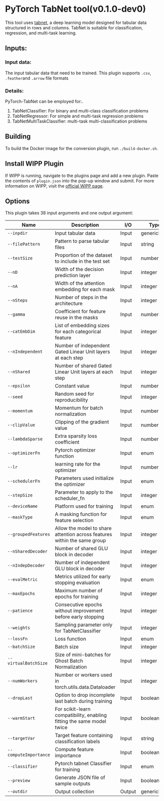 ﻿# PyTorch TabNet tool(v0.1.0-dev0)

This tool uses [tabnet](https://github.com/dreamquark-ai/tabnet/tree/develop), a deep learning model designed for tabular data structured in rows and columns. TabNet is suitable for classification, regression, and multi-task learning.

## Inputs:

### Input data:
The input tabular data that need to be trained. This plugin supports `.csv`, `.feather`and `.arrow` file formats

### Details:

PyTorch-TabNet can be employed for:.

1. TabNetClassifier: For binary and multi-class classification problems
2. TabNetRegressor: For simple and multi-task regression problems
3. TabNetMultiTaskClassifier: multi-task multi-classification problems


## Building

To build the Docker image for the conversion plugin, run
`./build-docker.sh`.

## Install WIPP Plugin

If WIPP is running, navigate to the plugins page and add a new plugin. Paste the contents of `plugin.json` into the pop-up window and submit.
For more information on WIPP, visit the [official WIPP page](https://isg.nist.gov/deepzoomweb/software/wipp).

## Options

This plugin takes 38 input arguments and one output argument:

| Name             | Description                                                                 | I/O    | Type          |
| ---------------- | --------------------------------------------------------------------------- | ------ | ------------- |
| `--inpdir`       | Input tabular data                                                          | Input  | genericData   |
| `--filePattern`  | Pattern to parse tabular files                                              | Input  | string        |
| `--testSize`     | Proportion of the dataset to include in the test set                        | Input  | number        |
| `--nD`           | Width of the decision prediction layer                          | Input  | integer       |
| `--nA`           | Width of the attention embedding for each mask                          | Input  | integer       |
| `--nSteps`       | Number of steps in the architecture                         | Input  | integer       |
| `--gamma`        | Coefficient for feature reuse in the masks                         | Input  | number       |
| `--catEmbDim`    | List of embedding sizes for each categorical feature                          | Input  | integer       |
| `--nIndependent`    | Number of independent Gated Linear Unit layers at each step          | Input  | integer       |
| `--nShared`    | Number of shared Gated Linear Unit layers at each step          | Input  | integer       |
| `--epsilon`     | Constant value                        | Input  | number        |
| `--seed`    | Random seed for reproducibility          | Input  | integer       |
| `--momentum`     | Momentum for batch normalization                        | Input  | number        |
| `--clipValue`     | Clipping of the gradient value                        | Input  | number        |
| `--lambdaSparse`     | Extra sparsity loss coefficient                        | Input  | number        |
| `--optimizerFn`     | Pytorch optimizer function                        | Input  | enum        |
| `--lr`     | learning rate for the optimizer                        | Input  | number         |
| `--schedulerFn`     | Parameters used initialize the optimizer                        | Input  | enum         |
| `--stepSize`     | Parameter to apply to the scheduler_fn                        | Input  | integer         |
| `--deviceName`     | Platform used for training                        | Input  | enum         |
| `--maskType`     | A masking function for feature selection                        | Input  | enum         |
| `--groupedFeatures`     | Allow the model to share attention across features within the same group | Input  | integer         |
| `--nSharedDecoder`     | Number of shared GLU block in decoder | Input  | integer         |
| `--nIndepDecoder`     | Number of independent GLU block in decoder | Input  | integer         |
| `--evalMetric`     | Metrics utilized for early stopping evaluation                        | Input  | enum         |
| `--maxEpochs`     | Maximum number of epochs for training | Input  | integer         |
| `--patience`     | Consecutive epochs without improvement before early stopping | Input  | integer         |
| `--weights`     | Sampling parameter only for TabNetClassifier | Input  | integer         |
| `--lossFn`     | Loss function                        | Input  | enum         |
| `--batchSize`     | Batch size                       | Input  | integer         |
| `--virtualBatchSize`     | Size of mini-batches for Ghost Batch Normalization    | Input  | integer         |
| `--numWorkers`     | Number or workers used in torch.utils.data.Dataloader    | Input  | integer         |
| `--dropLast`     | Option to drop incomplete last batch during training    | Input  | boolean         |
| `--warmStart`     | For scikit-learn compatibility, enabling fitting the same model twice    | Input  | boolean         |
| `--targetVar`     | Target feature containing classification labels   | Input  | string         |
| `--computeImportance`     | Compute feature importance    | Input  | boolean         |
| `--classifier`     | Pytorch tabnet Classifier for training   | Input  | enum         |
| `--preview`      | Generate JSON file of sample outputs                       | Input | boolean         |
| `--outdir`       | Output collection                            | Output | genericData   |
